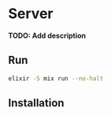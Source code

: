 # Server

**TODO: Add description**

## Run


```sh
elixir -S mix run --no-halt
```



## Installation
